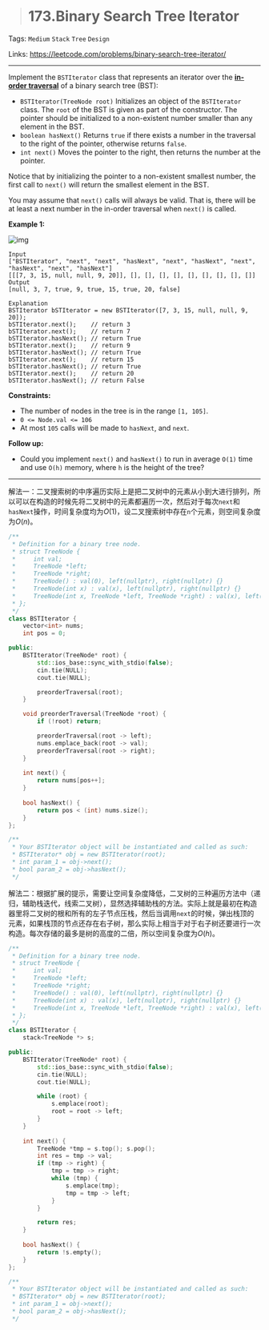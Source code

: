 > # 173.Binary Search Tree Iterator

Tags: `Medium` `Stack` `Tree` `Design`

Links: https://leetcode.com/problems/binary-search-tree-iterator/

-----

Implement the `BSTIterator` class that represents an iterator over the **[in-order traversal](https://en.wikipedia.org/wiki/Tree_traversal#In-order_(LNR))** of a binary search tree (BST):

- `BSTIterator(TreeNode root)` Initializes an object of the `BSTIterator` class. The `root` of the BST is given as part of the constructor. The pointer should be initialized to a non-existent number smaller than any element in the BST.
- `boolean hasNext()` Returns `true` if there exists a number in the traversal to the right of the pointer, otherwise returns `false`.
- `int next()` Moves the pointer to the right, then returns the number at the pointer.

Notice that by initializing the pointer to a non-existent smallest number, the first call to `next()` will return the smallest element in the BST.

You may assume that `next()` calls will always be valid. That is, there will be at least a next number in the in-order traversal when `next()` is called.

**Example 1:**

![img](https://assets.leetcode.com/uploads/2018/12/25/bst-tree.png)

```
Input
["BSTIterator", "next", "next", "hasNext", "next", "hasNext", "next", "hasNext", "next", "hasNext"]
[[[7, 3, 15, null, null, 9, 20]], [], [], [], [], [], [], [], [], []]
Output
[null, 3, 7, true, 9, true, 15, true, 20, false]

Explanation
BSTIterator bSTIterator = new BSTIterator([7, 3, 15, null, null, 9, 20]);
bSTIterator.next();    // return 3
bSTIterator.next();    // return 7
bSTIterator.hasNext(); // return True
bSTIterator.next();    // return 9
bSTIterator.hasNext(); // return True
bSTIterator.next();    // return 15
bSTIterator.hasNext(); // return True
bSTIterator.next();    // return 20
bSTIterator.hasNext(); // return False
```

**Constraints:**

- The number of nodes in the tree is in the range `[1, 105]`.
- `0 <= Node.val <= 106`
- At most `105` calls will be made to `hasNext`, and `next`.

**Follow up:**

- Could you implement `next()` and `hasNext()` to run in average `O(1)` time and use `O(h)` memory, where `h` is the height of the tree?

------

解法一：二叉搜索树的中序遍历实际上是把二叉树中的元素从小到大进行排列，所以可以在构造的时候先将二叉树中的元素都遍历一次，然后对于每次`next`和`hasNext`操作，时间复杂度均为$O(1)$，设二叉搜索树中存在`n`个元素，则空间复杂度为$O(n)$。

```c++
/**
 * Definition for a binary tree node.
 * struct TreeNode {
 *     int val;
 *     TreeNode *left;
 *     TreeNode *right;
 *     TreeNode() : val(0), left(nullptr), right(nullptr) {}
 *     TreeNode(int x) : val(x), left(nullptr), right(nullptr) {}
 *     TreeNode(int x, TreeNode *left, TreeNode *right) : val(x), left(left), right(right) {}
 * };
 */
class BSTIterator {
    vector<int> nums;
    int pos = 0;

public:
    BSTIterator(TreeNode* root) {
        std::ios_base::sync_with_stdio(false);
        cin.tie(NULL);
        cout.tie(NULL);

        preorderTraversal(root);
    }

    void preorderTraversal(TreeNode *root) {
 		if (!root) return;

    	preorderTraversal(root -> left);
    	nums.emplace_back(root -> val);
    	preorderTraversal(root -> right);
    }
    
    int next() {
    	return nums[pos++];
    }
    
    bool hasNext() {
    	return pos < (int) nums.size();
    }
};

/**
 * Your BSTIterator object will be instantiated and called as such:
 * BSTIterator* obj = new BSTIterator(root);
 * int param_1 = obj->next();
 * bool param_2 = obj->hasNext();
 */
```

解法二：根据扩展的提示，需要让空间复杂度降低，二叉树的三种遍历方法中（递归，辅助栈迭代，线索二叉树），显然选择辅助栈的方法。实际上就是最初在构造器里将二叉树的根和所有的左子节点压栈，然后当调用`next`的时候，弹出栈顶的元素，如果栈顶的节点还存在右子树，那么实际上相当于对于右子树还要进行一次构造。每次存储的最多是树的高度的二倍，所以空间复杂度为$O(h)$。

```c++
/**
 * Definition for a binary tree node.
 * struct TreeNode {
 *     int val;
 *     TreeNode *left;
 *     TreeNode *right;
 *     TreeNode() : val(0), left(nullptr), right(nullptr) {}
 *     TreeNode(int x) : val(x), left(nullptr), right(nullptr) {}
 *     TreeNode(int x, TreeNode *left, TreeNode *right) : val(x), left(left), right(right) {}
 * };
 */
class BSTIterator {
	stack<TreeNode *> s;

public:
    BSTIterator(TreeNode* root) {
    	std::ios_base::sync_with_stdio(false);
    	cin.tie(NULL);
    	cout.tie(NULL);

    	while (root) {
    		s.emplace(root);
    		root = root -> left;
    	}
    }
    
    int next() {
    	TreeNode *tmp = s.top(); s.pop();
    	int res = tmp -> val;
    	if (tmp -> right) {
    		tmp = tmp -> right;
    		while (tmp) {
    			s.emplace(tmp);
    			tmp = tmp -> left;
    		}
    	}

    	return res;
    }
    
    bool hasNext() {
    	return !s.empty();
    }
};

/**
 * Your BSTIterator object will be instantiated and called as such:
 * BSTIterator* obj = new BSTIterator(root);
 * int param_1 = obj->next();
 * bool param_2 = obj->hasNext();
 */
```















